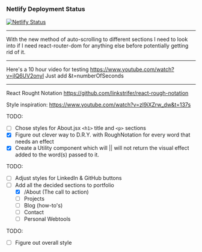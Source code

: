 ### Netlify Deployment Status

[![Netlify Status](https://api.netlify.com/api/v1/badges/95e633fe-d876-4fb2-8f3e-669c13a7a870/deploy-status)](https://app.netlify.com/sites/portfolio-test-xyz/deploys)

---

With the new method of auto-scrolling to different sections I need to look into if I need react-router-dom for anything else before potentially getting rid of it.


---
Here's a 10 hour video for testing
https://www.youtube.com/watch?v=jIQ6UV2onyI
Just add
&t=numberOfSeconds



---
React Rought Notation
https://github.com/linkstrifer/react-rough-notation

Style inspiration:
https://www.youtube.com/watch?v=zl9iXZrw_dw&t=137s

TODO:
- [ ] Chose styles for About.jsx `<h1>` title and `<p>` sections
- [x] Figure out clever way to D.R.Y. with RoughNotation for every word that needs an effect
- [x] Create a Utility component which will || will not return the visual effect added to the word(s) passed to it.

TODO:
- [ ] Adjust styles for LinkedIn & GitHub <a> buttons
- [ ] Add all the decided sections to portfolio
    - [x] /About (The call to action)
    - [ ] Projects
    - [ ] Blog (how-to's)
    - [ ] Contact
    - [ ] Personal Webtools

TODO:
- [ ] Figure out overall style